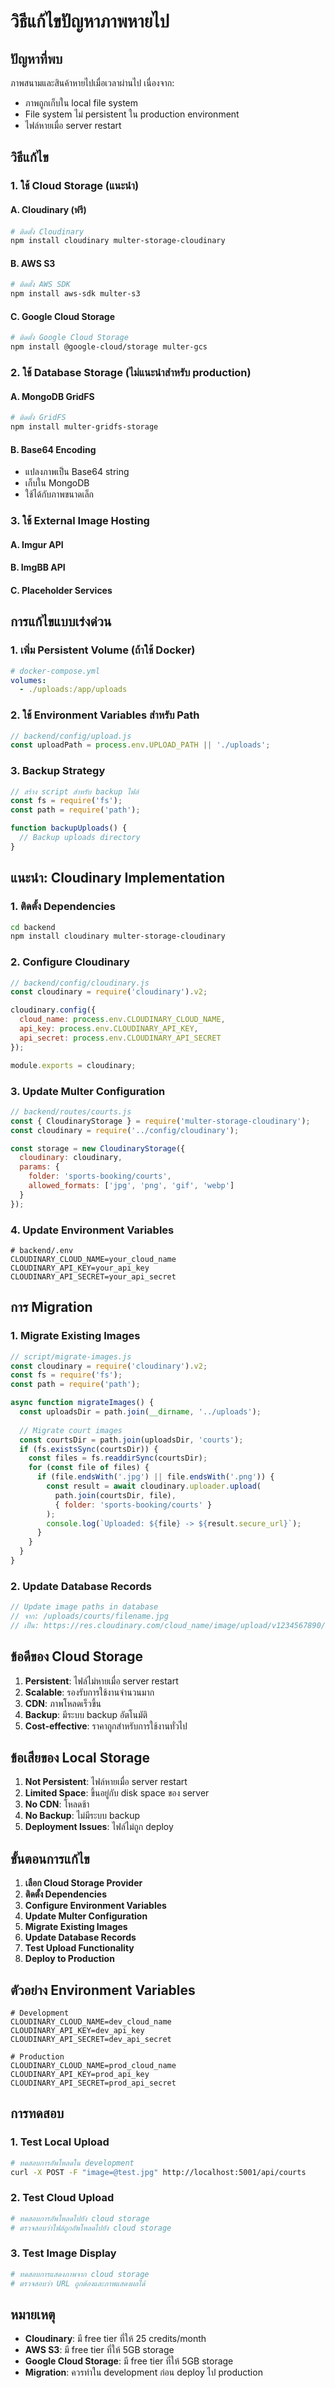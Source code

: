 # วิธีแก้ไขปัญหาภาพหายไป

## ปัญหาที่พบ
ภาพสนามและสินค้าหายไปเมื่อเวลาผ่านไป เนื่องจาก:
- ภาพถูกเก็บใน local file system
- File system ไม่ persistent ใน production environment
- ไฟล์หายเมื่อ server restart

## วิธีแก้ไข

### 1. ใช้ Cloud Storage (แนะนำ)

#### A. Cloudinary (ฟรี)
```bash
# ติดตั้ง Cloudinary
npm install cloudinary multer-storage-cloudinary
```

#### B. AWS S3
```bash
# ติดตั้ง AWS SDK
npm install aws-sdk multer-s3
```

#### C. Google Cloud Storage
```bash
# ติดตั้ง Google Cloud Storage
npm install @google-cloud/storage multer-gcs
```

### 2. ใช้ Database Storage (ไม่แนะนำสำหรับ production)

#### A. MongoDB GridFS
```bash
# ติดตั้ง GridFS
npm install multer-gridfs-storage
```

#### B. Base64 Encoding
- แปลงภาพเป็น Base64 string
- เก็บใน MongoDB
- ใช้ได้กับภาพขนาดเล็ก

### 3. ใช้ External Image Hosting

#### A. Imgur API
#### B. ImgBB API
#### C. Placeholder Services

## การแก้ไขแบบเร่งด่วน

### 1. เพิ่ม Persistent Volume (ถ้าใช้ Docker)
```yaml
# docker-compose.yml
volumes:
  - ./uploads:/app/uploads
```

### 2. ใช้ Environment Variables สำหรับ Path
```javascript
// backend/config/upload.js
const uploadPath = process.env.UPLOAD_PATH || './uploads';
```

### 3. Backup Strategy
```javascript
// สร้าง script สำหรับ backup ไฟล์
const fs = require('fs');
const path = require('path');

function backupUploads() {
  // Backup uploads directory
}
```

## แนะนำ: Cloudinary Implementation

### 1. ติดตั้ง Dependencies
```bash
cd backend
npm install cloudinary multer-storage-cloudinary
```

### 2. Configure Cloudinary
```javascript
// backend/config/cloudinary.js
const cloudinary = require('cloudinary').v2;

cloudinary.config({
  cloud_name: process.env.CLOUDINARY_CLOUD_NAME,
  api_key: process.env.CLOUDINARY_API_KEY,
  api_secret: process.env.CLOUDINARY_API_SECRET
});

module.exports = cloudinary;
```

### 3. Update Multer Configuration
```javascript
// backend/routes/courts.js
const { CloudinaryStorage } = require('multer-storage-cloudinary');
const cloudinary = require('../config/cloudinary');

const storage = new CloudinaryStorage({
  cloudinary: cloudinary,
  params: {
    folder: 'sports-booking/courts',
    allowed_formats: ['jpg', 'png', 'gif', 'webp']
  }
});
```

### 4. Update Environment Variables
```env
# backend/.env
CLOUDINARY_CLOUD_NAME=your_cloud_name
CLOUDINARY_API_KEY=your_api_key
CLOUDINARY_API_SECRET=your_api_secret
```

## การ Migration

### 1. Migrate Existing Images
```javascript
// script/migrate-images.js
const cloudinary = require('cloudinary').v2;
const fs = require('fs');
const path = require('path');

async function migrateImages() {
  const uploadsDir = path.join(__dirname, '../uploads');
  
  // Migrate court images
  const courtsDir = path.join(uploadsDir, 'courts');
  if (fs.existsSync(courtsDir)) {
    const files = fs.readdirSync(courtsDir);
    for (const file of files) {
      if (file.endsWith('.jpg') || file.endsWith('.png')) {
        const result = await cloudinary.uploader.upload(
          path.join(courtsDir, file),
          { folder: 'sports-booking/courts' }
        );
        console.log(`Uploaded: ${file} -> ${result.secure_url}`);
      }
    }
  }
}
```

### 2. Update Database Records
```javascript
// Update image paths in database
// จาก: /uploads/courts/filename.jpg
// เป็น: https://res.cloudinary.com/cloud_name/image/upload/v1234567890/sports-booking/courts/filename.jpg
```

## ข้อดีของ Cloud Storage

1. **Persistent**: ไฟล์ไม่หายเมื่อ server restart
2. **Scalable**: รองรับการใช้งานจำนวนมาก
3. **CDN**: ภาพโหลดเร็วขึ้น
4. **Backup**: มีระบบ backup อัตโนมัติ
5. **Cost-effective**: ราคาถูกสำหรับการใช้งานทั่วไป

## ข้อเสียของ Local Storage

1. **Not Persistent**: ไฟล์หายเมื่อ server restart
2. **Limited Space**: ขึ้นอยู่กับ disk space ของ server
3. **No CDN**: โหลดช้า
4. **No Backup**: ไม่มีระบบ backup
5. **Deployment Issues**: ไฟล์ไม่ถูก deploy

## ขั้นตอนการแก้ไข

1. **เลือก Cloud Storage Provider**
2. **ติดตั้ง Dependencies**
3. **Configure Environment Variables**
4. **Update Multer Configuration**
5. **Migrate Existing Images**
6. **Update Database Records**
7. **Test Upload Functionality**
8. **Deploy to Production**

## ตัวอย่าง Environment Variables

```env
# Development
CLOUDINARY_CLOUD_NAME=dev_cloud_name
CLOUDINARY_API_KEY=dev_api_key
CLOUDINARY_API_SECRET=dev_api_secret

# Production
CLOUDINARY_CLOUD_NAME=prod_cloud_name
CLOUDINARY_API_KEY=prod_api_key
CLOUDINARY_API_SECRET=prod_api_secret
```

## การทดสอบ

### 1. Test Local Upload
```bash
# ทดสอบการอัพโหลดใน development
curl -X POST -F "image=@test.jpg" http://localhost:5001/api/courts
```

### 2. Test Cloud Upload
```bash
# ทดสอบการอัพโหลดไปยัง cloud storage
# ตรวจสอบว่าไฟล์ถูกอัพโหลดไปยัง cloud storage
```

### 3. Test Image Display
```bash
# ทดสอบการแสดงภาพจาก cloud storage
# ตรวจสอบว่า URL ถูกต้องและภาพแสดงผลได้
```

## หมายเหตุ

- **Cloudinary**: มี free tier ที่ให้ 25 credits/month
- **AWS S3**: มี free tier ที่ให้ 5GB storage
- **Google Cloud Storage**: มี free tier ที่ให้ 5GB storage
- **Migration**: ควรทำใน development ก่อน deploy ไป production
